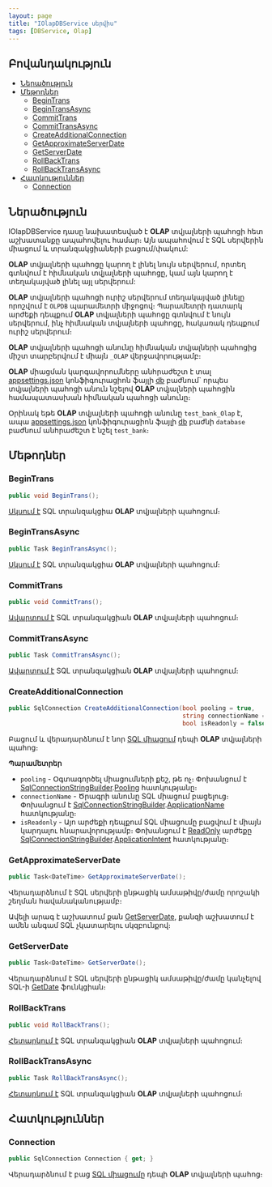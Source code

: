 ```yaml
---
layout: page
title: "IOlapDBService սերվիս" 
tags: [DBService, Olap]
---
```


## Բովանդակություն

- [Ներածություն](#ներածություն)
- [Մեթոդներ](#մեթոդներ)
  - [BeginTrans](#begintrans)
  - [BeginTransAsync](#begintransasync)
  - [CommitTrans](#committrans)
  - [CommitTransAsync](#committransasync)
  - [CreateAdditionalConnection](#createadditionalconnection)
  - [GetApproximateServerDate](#getapproximateserverdate)
  - [GetServerDate](#getserverdate)
  - [RollBackTrans](#rollbacktrans)
  - [RollBackTransAsync](#rollbacktransasync)
- [Հատկություններ](#հատկություններ)
  - [Connection](#connection)

## Ներածություն

IOlapDBService դասը նախատեսված է **OLAP** տվյալների պահոցի հետ աշխատանքը ապահովելու համար։
Այն ապահովում է SQL սերվերին միացում և տրանզակցիաների բացում/փակում:

**OLAP** տվյալների պահոցը կարող է լինել նույն սերվերում, որտեղ գտնվում է հիմնական տվյալների պահոցը, կամ այն կարող է տեղակայված լինել այլ սերվերում:

**OLAP** տվյալների պահոցի ուրիշ սերվերում տեղակայված լինելը որոշվում է `OLPDB` պարամետրի միջոցով։ Պարամետրի դատարկ արժեքի դեպքում **OLAP** տվյալների պահոցը գտնվում է նույն սերվերում, ինչ հիմնական տվյալների պահոցը, հակառակ դեպքում ուրիշ սերվերում։

**OLAP** տվյալների պահոցի անունը հիմնական տվյալների պահոցից միշտ տարբերվում է միայն `_OLAP` վերջավորությամբ։

**OLAP** միացման կարգավորումները անհրաժեշտ է տալ [appsettings.json](../../project/appsettings_json.md) կոնֆիգուրացիոն ֆայլի [db](../../project/appsettings_json.md#db) բաժնում` որպես տվյալների պահոցի անուն նշելով **OLAP** տվյալների պահոցին համապատասխան հիմնական պահոցի անունը։

Օրինակ եթե **OLAP** տվյալների պահոցի անունը `test_bank_Olap` է, ապա [appsettings.json](../../project/appsettings_json.md) կոնֆիգուրացիոն ֆայլի [db](../../project/appsettings_json.md#db) բաժնի `database` բաժնում անհրաժեշտ է նշել `test_bank`։

## Մեթոդներ

### BeginTrans

```c#
public void BeginTrans();
```

[Սկսում է](https://learn.microsoft.com/en-us/sql/t-sql/language-elements/begin-transaction-transact-sql) SQL տրանզակցիա **OLAP** տվյալների պահոցում։

### BeginTransAsync

```c#
public Task BeginTransAsync();
```

[Սկսում է](https://learn.microsoft.com/en-us/sql/t-sql/language-elements/begin-transaction-transact-sql) SQL տրանզակցիա **OLAP** տվյալների պահոցում։

### CommitTrans

```c#
public void CommitTrans();
```

[Ավարտում է](https://learn.microsoft.com/en-us/sql/t-sql/language-elements/commit-transaction-transact-sql) SQL տրանզակցիան **OLAP** տվյալների պահոցում։

### CommitTransAsync

```c#
public Task CommitTransAsync();
```

[Ավարտում է](https://learn.microsoft.com/en-us/sql/t-sql/language-elements/commit-transaction-transact-sql) SQL տրանզակցիան **OLAP** տվյալների պահոցում։

### CreateAdditionalConnection

```c#
public SqlConnection CreateAdditionalConnection(bool pooling = true, 
                                                string connectionName = "", 
                                                bool isReadonly = false);
```

Բացում և վերադարձնում է նոր [SQL միացում](https://learn.microsoft.com/en-us/dotnet/api/microsoft.data.sqlclient.sqlconnection) դեպի **OLAP** տվյալների պահոց։

**Պարամետրեր**
* `pooling` - Օգտագործել միացումների քեշ, թե ոչ։
  Փոխանցում է [SqlConnectionStringBuilder](https://learn.microsoft.com/en-us/dotnet/api/microsoft.data.sqlclient.sqlconnectionstringbuilder).[Pooling](https://learn.microsoft.com/en-us/dotnet/api/microsoft.data.sqlclient.sqlconnectionstringbuilder.pooling) հատկությանը։
* `connectionName` - Ծրագրի անունը SQL միացում բացելուց։ 
  Փոխանցում է [SqlConnectionStringBuilder](https://learn.microsoft.com/en-us/dotnet/api/microsoft.data.sqlclient.sqlconnectionstringbuilder).[ApplicationName](https://learn.microsoft.com/en-us/dotnet/api/microsoft.data.sqlclient.sqlconnectionstringbuilder.applicationname) հատկությանը։
* `isReadonly` - Այո արժեքի դեպքում SQL միացումը բացվում է միայն կարդալու հնարավորությամբ։
  Փոխանցում է [ReadOnly](https://learn.microsoft.com/en-us/dotnet/api/microsoft.data.sqlclient.applicationintent) արժեքը [SqlConnectionStringBuilder](https://learn.microsoft.com/en-us/dotnet/api/microsoft.data.sqlclient.sqlconnectionstringbuilder).[ApplicationIntent](https://learn.microsoft.com/en-us/dotnet/api/microsoft.data.sqlclient.sqlconnectionstringbuilder.applicationname) հատկությանը։

### GetApproximateServerDate

```c#
public Task<DateTime> GetApproximateServerDate();
```

Վերադարձնում է SQL սերվերի ընթացիկ ամսաթիվը/ժամը որոշակի շեղման հավանականությամբ։

Ավելի արագ է աշխատում քան [GetServerDate](#getserverdate), քանզի աշխատում է ամեն անգամ SQL չկատարելու սկզբունքով։

### GetServerDate

```c#
public Task<DateTime> GetServerDate();
```

Վերադարձնում է SQL սերվերի ընթացիկ ամսաթիվը/ժամը կանչելով SQL-ի [GetDate](https://learn.microsoft.com/en-us/sql/t-sql/functions/getdate-transact-sql) ֆունկցիան։

### RollBackTrans

```c#
public void RollBackTrans();
```

[Հետարկում է](https://learn.microsoft.com/en-us/sql/t-sql/language-elements/rollback-transaction-transact-sql) SQL տրանզակցիան **OLAP** տվյալների պահոցում։

### RollBackTransAsync

```c#
public Task RollBackTransAsync();
```

[Հետարկում է](https://learn.microsoft.com/en-us/sql/t-sql/language-elements/rollback-transaction-transact-sql) SQL տրանզակցիան **OLAP** տվյալների պահոցում։

## Հատկություններ

### Connection

```c#
public SqlConnection Connection { get; }
```

Վերադարձնում է բաց [SQL միացումը](https://learn.microsoft.com/en-us/dotnet/api/microsoft.data.sqlclient.sqlconnection) դեպի **OLAP** տվյալների պահոց։
